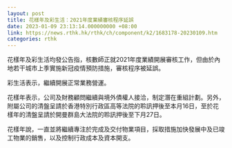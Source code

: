 ```yaml
---
layout: post
title: 花樣年及彩生活：2021年度業績審核程序延誤
date: 2023-01-09 23:13:14.000000000 +08:00
link: https://news.rthk.hk/rthk/ch/component/k2/1683178-20230109.htm
categories: rthk
---
```


花樣年及彩生活均發公告指，核數師正就2021年度業績開展審核工作，但由於內地若干城市上季實施新冠疫情預防措施，審核程序被延誤。

彩生活表示，繼續開展正常業務營運。

花樣年表示，公司及財務顧問繼續與境外債權人接洽，制定潛在重組計劃。另外，附屬公司的清盤呈請於香港特別行政區高等法院的聆訊押後至本月16日，至於花樣年的清盤呈請於開曼群島大法院的聆訊押後至下月27日。

花樣年說，一直並將繼續專注於完成及交付物業項目，採取措施加快發展中及已竣工物業的銷售，以及控制行政成本及資本開支。
